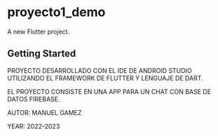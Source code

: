 # proyecto1_demo

A new Flutter project.

## Getting Started

PROYECTO DESARROLLADO CON EL IDE DE ANDROID STUDIO
UTILIZANDO EL FRAMEWORK DE FLUTTER Y LENGUAJE DE DART.

EL PROYECTO CONSISTE EN UNA APP PARA UN CHAT CON BASE
DE DATOS FIREBASE.

AUTOR: MANUEL GAMEZ

YEAR: 2022-2023
